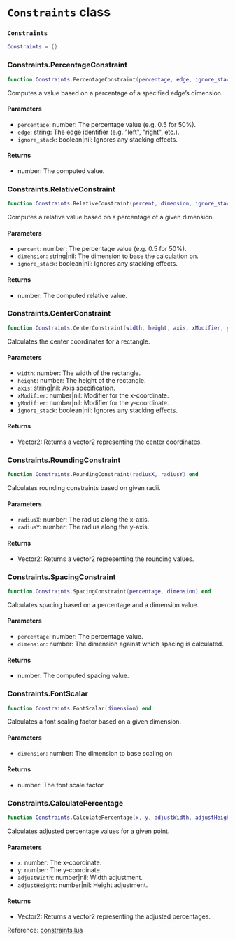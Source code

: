 # `Constraints` class

### `Constraints`
```lua
Constraints = {}
```

### Constraints.PercentageConstraint
```lua
function Constraints.PercentageConstraint(percentage, edge, ignore_stack) end
```
Computes a value based on a percentage of a specified edge’s dimension.

#### Parameters
- `percentage`: number: The percentage value (e.g. 0.5 for 50%).
- `edge`: string: The edge identifier (e.g. "left", "right", etc.).
- `ignore_stack`: boolean|nil: Ignores any stacking effects.
#### Returns
- number: The computed value.

### Constraints.RelativeConstraint
```lua
function Constraints.RelativeConstraint(percent, dimension, ignore_stack) end
```
Computes a relative value based on a percentage of a given dimension.

#### Parameters
- `percent`: number: The percentage value (e.g. 0.5 for 50%).
- `dimension`: string|nil: The dimension to base the calculation on.
- `ignore_stack`: boolean|nil: Ignores any stacking effects.
#### Returns
- number: The computed relative value.

### Constraints.CenterConstraint
```lua
function Constraints.CenterConstraint(width, height, axis, xModifier, yModifier, ignore_stack) end
```
Calculates the center coordinates for a rectangle.

#### Parameters
- `width`: number: The width of the rectangle.
- `height`: number: The height of the rectangle.
- `axis`: string|nil: Axis specification.
- `xModifier`: number|nil: Modifier for the x-coordinate.
- `yModifier`: number|nil: Modifier for the y-coordinate.
- `ignore_stack`: boolean|nil: Ignores any stacking effects.
#### Returns
- Vector2: Returns a vector2 representing the center coordinates.

### Constraints.RoundingConstraint
```lua
function Constraints.RoundingConstraint(radiusX, radiusY) end
```
Calculates rounding constraints based on given radii.

#### Parameters
- `radiusX`: number: The radius along the x-axis.
- `radiusY`: number: The radius along the y-axis.
#### Returns
- Vector2: Returns a vector2 representing the rounding values.

### Constraints.SpacingConstraint
```lua
function Constraints.SpacingConstraint(percentage, dimension) end
```
Calculates spacing based on a percentage and a dimension value.

#### Parameters
- `percentage`: number: The percentage value.
- `dimension`: number: The dimension against which spacing is calculated.
#### Returns
- number: The computed spacing value.

### Constraints.FontScalar
```lua
function Constraints.FontScalar(dimension) end
```
Calculates a font scaling factor based on a given dimension.

#### Parameters
- `dimension`: number: The dimension to base scaling on.
#### Returns
- number: The font scale factor.

### Constraints.CalculatePercentage
```lua
function Constraints.CalculatePercentage(x, y, adjustWidth, adjustHeight) end
```
Calculates adjusted percentage values for a given point.

#### Parameters
- `x`: number: The x-coordinate.
- `y`: number: The y-coordinate.
- `adjustWidth`: number|nil: Width adjustment.
- `adjustHeight`: number|nil: Height adjustment.
#### Returns
- Vector2: Returns a vector2 representing the adjusted percentages.

Reference: [constraints.lua](https://github.com/flarialmc/scripting-wiki/tree/main/autocomplete/gui/constraints.lua)